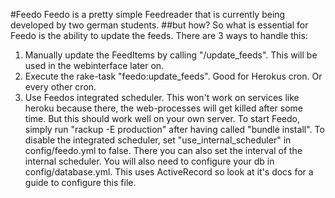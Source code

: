 #Feedo
Feedo is a pretty simple Feedreader that is currently being developed by two german students.
##but how?
So what is essential for Feedo is the ability to update the feeds. There are 3 ways to handle this:
1. Manually update the FeedItems by calling "/update_feeds". This will be used in the webinterface later on.
2. Execute the rake-task "feedo:update_feeds". Good for Herokus cron. Or every other cron.
3. Use Feedos integrated scheduler. This won't work on services like heroku because there, the web-processes will get killed after some time. But this should work well on your own server.
To start Feedo, simply run "rackup -E production" after having called "bundle install".
To disable the integrated scheduler, set "use_internal_scheduler" in config/feedo.yml to false. There you can also set the interval of the internal scheduler.
You will also need to configure your db in config/database.yml. This uses ActiveRecord so look at it's docs for a guide to configure this file.